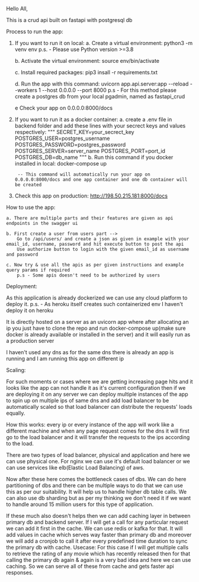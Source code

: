 Hello All,

This is a crud api built on fastapi with postgresql db

Process to run the app:

1. If you want to run it on local:
    a. Create a virtual environment: 
        python3 -m venv env
        p.s. - Please use Python version >=3.8
    
    b. Activate the virtual environment:
        source env/bin/activate
    
    c. Install required packages:
        pip3 insall -r requirements.txt
    
    d. Run the app with this command:
        uvicorn app.api.server:app --reload --workers 1 --host 0.0.0.0 --port 8000
        p.s - For this method please create a postgres db from your local pgadmin, named as fastapi_crud

    e Check your app on 0.0.0.0:8000/docs

2. If you want to run it as a docker container:
    a. create a .env file in backend folder and add these lines with your secrect keys and values respectively:
        """
        SECRET_KEY=your_secrect_key
        POSTGRES_USER=postgres_username
        POSTGRES_PASSWORD=postgres_password
        POSTGRES_SERVER=server_name
        POSTGRES_PORT=port_id
        POSTGRES_DB=db_name
        """
    b. Run this command if you docker installed in local:
        docker-compose up

        -- This command will automatically run your app on 0.0.0.0:8000/docs and one app container and one db container will be created

3. Check this app on production:
    http://198.50.215.181:8000/docs

How to use the app:

    a. There are multiple parts and their features are given as api endpoints in the swagger ui

    b. First create a user from users part --> 
        Go to /api/users/ and create a json as given in example with your email_id, username, password and hit execute button to post the api
        Use authorize button to login with the given email_id as username and password
    
    c. Now try & use all the apis as per given instructions and example query params if required
        p.s - Some apis doesn't need to be authorized by users

Deployment:

As this application is already dockerized we can use any cloud platform to deploy it.
p.s. - As heroku itself creates such containerized env I haven't deploy it on heroku

It is directly hosted on a server as an uvicorn app where after allocating an ip you just have to clone the repo and run docker-compose up(make sure docker is already available or installed in the server) and it will easily run as a production server

I haven't used any dns as for the same dns there is already an app is running and I am running this app on different ip

Scaling:

For such moments or cases where we are getting increasing page hits and it looks like the app can not handle it as it's current configuration then
if we are deploying it on any server we can deploy multiple instances of the app to spin up on multiple ips of same dns and add load balancer to be automatically scaled so that load balancer can distribute the requests' loads equally.

How this works: every ip or every instance of the app will work like a different machine and when any page request comes for the dns it will first go to
the load balancer and it will transfer the requests to the ips according to the load. 

There are two types of load balancer, physical and application and here we can use physical one. For nginx we can use it's default load balancer or we can use services like elb(Elastic Load Balancing) of aws.

Now after these here comes the bottleneck cases of dbs. We can do here partitioning of dbs and there can be multiple ways to do that we can use this as per our suitability. It will help us to handle higher db table calls. We can also use db sharding but as per my thinking we don't need it if we want to handle around 15 million users for this type of application.

If these much also doesn't helps then we can add caching layer in between primary db and backend server. If I will get a call for any particular request we can add it first in the cache. We can use redis or kafka for that. It will add values in cache which serves way faster than primary db and moreover we will add a cronjob to call it after every predefined time duration to sync the primary db with cache. Usecase: For this case if I will get multiple calls to retrieve the rating of any movie which has recently released then for that calling the primary db again & again is a very bad idea and here we can use caching. So we can serve all of these from cache and gets faster api responses.